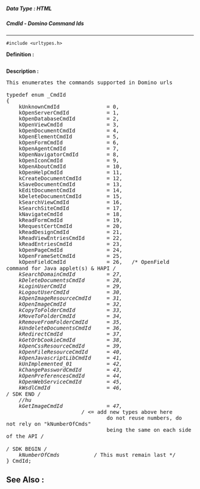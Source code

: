##### Data Type : HTML
##### CmdId - Domino Command Ids
---
```
#include <urltypes.h>
```

**Definition :**
```

```

**Description :**

<tt>This enumerates the commands supported in Domino urls</tt><br>
<br>
<tt>typedef enum _CmdId &nbsp; &nbsp; &nbsp; &nbsp; &nbsp; &nbsp; </tt><br>
<tt>{</tt><br>
<tt>&nbsp; &nbsp; kUnknownCmdId &nbsp; &nbsp; &nbsp; &nbsp; &nbsp; &nbsp; &nbsp; = 0,</tt><br>
<tt>&nbsp; &nbsp; kOpenServerCmdId &nbsp; &nbsp; &nbsp; &nbsp; &nbsp; &nbsp;= 1,</tt><br>
<tt>&nbsp; &nbsp; kOpenDatabaseCmdId &nbsp; &nbsp; &nbsp; &nbsp; &nbsp;= 2,</tt><br>
<tt>&nbsp; &nbsp; kOpenViewCmdId &nbsp; &nbsp; &nbsp; &nbsp; &nbsp; &nbsp; &nbsp;= 3,</tt><br>
<tt>&nbsp; &nbsp; kOpenDocumentCmdId &nbsp; &nbsp; &nbsp; &nbsp; &nbsp;= 4,</tt><br>
<tt>&nbsp; &nbsp; kOpenElementCmdId &nbsp; &nbsp; &nbsp; &nbsp; &nbsp; = 5,</tt><br>
<tt>&nbsp; &nbsp; kOpenFormCmdId &nbsp; &nbsp; &nbsp; &nbsp; &nbsp; &nbsp; &nbsp;= 6,</tt><br>
<tt>&nbsp; &nbsp; kOpenAgentCmdId &nbsp; &nbsp; &nbsp; &nbsp; &nbsp; &nbsp; = 7,</tt><br>
<tt>&nbsp; &nbsp; kOpenNavigatorCmdId &nbsp; &nbsp; &nbsp; &nbsp; = 8,</tt><br>
<tt>&nbsp; &nbsp; kOpenIconCmdId &nbsp; &nbsp; &nbsp; &nbsp; &nbsp; &nbsp; &nbsp;= 9,</tt><br>
<tt>&nbsp; &nbsp; kOpenAboutCmdId &nbsp; &nbsp; &nbsp; &nbsp; &nbsp; &nbsp; = 10,</tt><br>
<tt>&nbsp; &nbsp; kOpenHelpCmdId &nbsp; &nbsp; &nbsp; &nbsp; &nbsp; &nbsp; &nbsp;= 11,</tt><br>
<tt>&nbsp; &nbsp; kCreateDocumentCmdId &nbsp; &nbsp; &nbsp; &nbsp;= 12,</tt><br>
<tt>&nbsp; &nbsp; kSaveDocumentCmdId &nbsp; &nbsp; &nbsp; &nbsp; &nbsp;= 13,</tt><br>
<tt>&nbsp; &nbsp; kEditDocumentCmdId &nbsp; &nbsp; &nbsp; &nbsp; &nbsp;= 14,</tt><br>
<tt>&nbsp; &nbsp; kDeleteDocumentCmdId &nbsp; &nbsp; &nbsp; &nbsp;= 15,</tt><br>
<tt>&nbsp; &nbsp; kSearchViewCmdId &nbsp; &nbsp; &nbsp; &nbsp; &nbsp; &nbsp;= 16,</tt><br>
<tt>&nbsp; &nbsp; kSearchSiteCmdId &nbsp; &nbsp; &nbsp; &nbsp; &nbsp; &nbsp;= 17,</tt><br>
<tt>&nbsp; &nbsp; kNavigateCmdId &nbsp; &nbsp; &nbsp; &nbsp; &nbsp; &nbsp; &nbsp;= 18,</tt><br>
<tt>&nbsp; &nbsp; kReadFormCmdId &nbsp; &nbsp; &nbsp; &nbsp; &nbsp; &nbsp; &nbsp;= 19,</tt><br>
<tt>&nbsp; &nbsp; kRequestCertCmdId &nbsp; &nbsp; &nbsp; &nbsp; &nbsp; = 20,</tt><br>
<tt>&nbsp; &nbsp; kReadDesignCmdId &nbsp; &nbsp; &nbsp; &nbsp; &nbsp; &nbsp;= 21,</tt><br>
<tt>&nbsp; &nbsp; kReadViewEntriesCmdId &nbsp; &nbsp; &nbsp; = 22,</tt><br>
<tt>&nbsp; &nbsp; kReadEntriesCmdId &nbsp; &nbsp; &nbsp; &nbsp; &nbsp; = 23,</tt><br>
<tt>&nbsp; &nbsp; kOpenPageCmdId &nbsp; &nbsp; &nbsp; &nbsp; &nbsp; &nbsp; &nbsp;= 24,</tt><br>
<tt>&nbsp; &nbsp; kOpenFrameSetCmdId &nbsp; &nbsp; &nbsp; &nbsp; &nbsp;= 25,</tt><br>
<tt>&nbsp; &nbsp; kOpenFieldCmdId &nbsp; &nbsp; &nbsp; &nbsp; &nbsp; &nbsp; = 26, &nbsp; /* OpenField command for Java applet(s) &amp; HAPI */</tt><br>
<tt>&nbsp; &nbsp; kSearchDomainCmdId &nbsp; &nbsp; &nbsp; &nbsp; &nbsp;= 27,</tt><br>
<tt>&nbsp; &nbsp; kDeleteDocumentsCmdId &nbsp; &nbsp; &nbsp; = 28,</tt><br>
<tt>&nbsp; &nbsp; kLoginUserCmdId &nbsp; &nbsp; &nbsp; &nbsp; &nbsp; &nbsp; = 29,</tt><br>
<tt>&nbsp; &nbsp; kLogoutUserCmdId &nbsp; &nbsp; &nbsp; &nbsp; &nbsp; &nbsp;= 30,</tt><br>
<tt>&nbsp; &nbsp; kOpenImageResourceCmdId &nbsp; &nbsp; = 31,</tt><br>
<tt>&nbsp; &nbsp; kOpenImageCmdId &nbsp; &nbsp; &nbsp; &nbsp; &nbsp; &nbsp; = 32,</tt><br>
<tt>&nbsp; &nbsp; kCopyToFolderCmdId &nbsp; &nbsp; &nbsp; &nbsp; &nbsp;= 33,</tt><br>
<tt>&nbsp; &nbsp; kMoveToFolderCmdId &nbsp; &nbsp; &nbsp; &nbsp; &nbsp;= 34,</tt><br>
<tt>&nbsp; &nbsp; kRemoveFromFolderCmdId &nbsp; &nbsp; &nbsp;= 35,</tt><br>
<tt>&nbsp; &nbsp; kUndeleteDocumentsCmdId &nbsp; &nbsp; = 36,</tt><br>
<tt>&nbsp; &nbsp; kRedirectCmdId &nbsp; &nbsp; &nbsp; &nbsp; &nbsp; &nbsp; &nbsp;= 37,</tt><br>
<tt>&nbsp; &nbsp; kGetOrbCookieCmdId &nbsp; &nbsp; &nbsp; &nbsp; &nbsp;= 38,</tt><br>
<tt>&nbsp; &nbsp; kOpenCssResourceCmdId &nbsp; &nbsp; &nbsp; = 39,</tt><br>
<tt>&nbsp; &nbsp; kOpenFileResourceCmdId &nbsp; &nbsp; &nbsp;= 40,</tt><br>
<tt>&nbsp; &nbsp; kOpenJavascriptLibCmdId &nbsp; &nbsp; = 41,</tt><br>
<tt>&nbsp; &nbsp; kUnImplemented_01 &nbsp; &nbsp; &nbsp; &nbsp; &nbsp; = 42,</tt><br>
<tt>&nbsp; &nbsp; kChangePasswordCmdId &nbsp; &nbsp; &nbsp; &nbsp;= 43,</tt><br>
<tt>&nbsp; &nbsp; kOpenPreferencesCmdId &nbsp; &nbsp; &nbsp; = 44,</tt><br>
<tt>&nbsp; &nbsp; kOpenWebServiceCmdId &nbsp; &nbsp; &nbsp; &nbsp;= 45,</tt><br>
<tt>&nbsp; &nbsp; kWsdlCmdId &nbsp; &nbsp; &nbsp; &nbsp; &nbsp; &nbsp; &nbsp; &nbsp; &nbsp;= 46,</tt><br>
<tt>/* SDK END */</tt><br>
<tt>&nbsp; &nbsp; //hu</tt><br>
<tt>&nbsp; &nbsp; kGetImageCmdId &nbsp; &nbsp; &nbsp; &nbsp; &nbsp; &nbsp; &nbsp;= 47,</tt><br>
<tt>&nbsp; &nbsp; &nbsp; &nbsp; &nbsp; &nbsp; &nbsp; &nbsp; &nbsp; &nbsp; &nbsp; &nbsp; /* &lt;= add new types above here </tt><br>
<tt>&nbsp; &nbsp; &nbsp; &nbsp; &nbsp; &nbsp; &nbsp; &nbsp; &nbsp; &nbsp; &nbsp; &nbsp; &nbsp; &nbsp; &nbsp; &nbsp; do not reuse numbers, do not rely on &quot;kNumberOfCmds&quot;</tt><br>
<tt>&nbsp; &nbsp; &nbsp; &nbsp; &nbsp; &nbsp; &nbsp; &nbsp; &nbsp; &nbsp; &nbsp; &nbsp; &nbsp; &nbsp; &nbsp; &nbsp; being the same on each side of the API */</tt><br>
<br>
<tt>/* SDK BEGIN */</tt><br>
<tt>&nbsp; &nbsp; kNumberOfCmds &nbsp; &nbsp; &nbsp; &nbsp; &nbsp; /* This must remain last */</tt><br>
<tt>} CmdId;</tt>


**See Also :**
---
